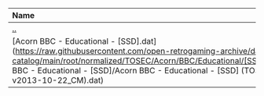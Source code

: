 |Name|Size|
|:---|---:|
|[..](../index.html)|DIR|
|[Acorn BBC - Educational - [SSD].dat](https://raw.githubusercontent.com/open-retrogaming-archive/dat-catalog/main/root/normalized/TOSEC/Acorn/BBC/Educational/[SSD]/Acorn BBC - Educational - [SSD]/Acorn BBC - Educational - [SSD] (TOSEC-v2013-10-22_CM).dat)|20845|
